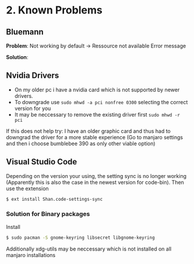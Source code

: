 # 2. Known Problems

## Bluemann

__Problem__: Not working by default -> Ressource not available Error message

__Solution__:

## Nvidia Drivers

* On my older pc i have a nvidia card which is not supported by newer drivers.
* To downgrade use `sudo mhwd -a pci nonfree 0300` selecting the correct version for you
* It may be neccessary to remove the existing driver first `sudo mhwd -r pci`

If this does not help try: I have an older graphic card and thus had to downgrad the driver for a more stable experience (Go to manjaro settings and then i choose bumblebee 390 as only other viable option)
## Visual Studio Code

Depending on the version your using, the setting sync is no longer working (Apparently this is also the case in the newest version for code-bin). Then use the extension

```sh
$ ext install Shan.code-settings-sync
```

### Solution for Binary packages

Install 

```sh
$ sudo pacman -S gnome-keyring libsecret libgnome-keyring   
```

Additionally xdg-utils may be neccessary which is not installed on all manjaro installations